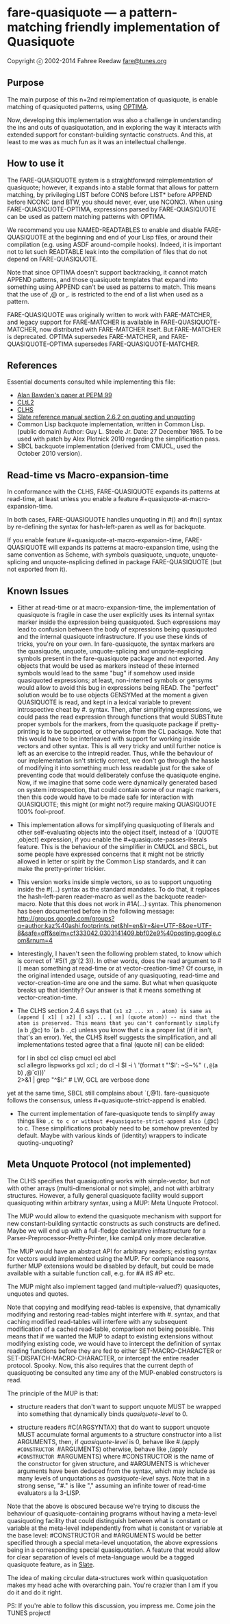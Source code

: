 fare-quasiquote — a pattern-matching friendly implementation of Quasiquote
==========================================================================

Copyright ⓒ 2002-2014 Fahree Reedaw <fare@tunes.org>


Purpose
-------

The main purpose of this n+2nd reimplementation of quasiquote,
is enable matching of quasiquoted patterns, using
[OPTIMA](https://github.com/m2ym/optima/).

Now, developing this implementation was also a challenge in understanding
the ins and outs of quasiquotation, and in exploring the way it interacts
with extended support for constant-building syntactic constructs.
And this, at least to me was as much fun as it was an intellectual challenge.


How to use it
-------------

The FARE-QUASIQUOTE system is a straightforward reimplementation of quasiquote;
however, it expands into a stable format that allows for pattern matching,
by privileging LIST before CONS before LIST* before APPEND before NCONC
(and BTW, you should never, ever, use NCONC).
When using FARE-QUASIQUOTE-OPTIMA, expressions parsed by FARE-QUASIQUOTE
can be used as pattern matching patterns with OPTIMA.

We recommend you use NAMED-READTABLES to enable and disable FARE-QUASIQUOTE
at the beginning and end of your Lisp files,
or around their compilation (e.g. using ASDF around-compile hooks).
Indeed, it is important not to let such READTABLE leak into
the compilation of files that do not depend on FARE-QUASIQUOTE.

Note that since OPTIMA doesn't support backtracking,
it cannot match APPEND patterns, and those quasiquote templates that
expand into something using APPEND can't be used as patterns to match.
This means that the use of ,@ or ,. is restricted to the end of a list
when used as a pattern.

FARE-QUASIQUOTE was originally written to work with FARE-MATCHER,
and legacy support for FARE-MATCHER is available in FARE-QUASIQUOTE-MATCHER,
now distributed with FARE-MATCHER itself. But FARE-MATCHER is deprecated.
OPTIMA supersedes FARE-MATCHER, and
FARE-QUASIQUOTE-OPTIMA supersedes FARE-QUASIQUOTE-MATCHER.


References
----------

Essential documents consulted while implementing this file:

  * [Alan Bawden's paper at PEPM 99](http://www.bawden.org/ftp/pepm99.ps.gz)
  * [CLtL2](http://www.supelec.fr/docs/cltl/clm/node367.html)
  * [CLHS](http://www.lisp.org/HyperSpec/Body/sec_2-4-6.html)
  * [Slate reference manual section 2.6.2 on quoting and unquoting](http://slate.tunes.org/doc/progman/node12.html#SECTION00046200000000000000)
  * Common Lisp backquote implementation, written in Common Lisp. (public domain)
     Author: Guy L. Steele Jr.     Date: 27 December 1985.
     To be used with patch by Alex Plotnick 2010 regarding the simplification pass.
  * SBCL backquote implementation (derived from CMUCL, used the October 2010 version).


Read-time vs Macro-expansion-time
---------------------------------

In conformance with the CLHS, FARE-QUASIQUOTE expands its patterns at read-time,
at least unless you enable a feature #+quasiquote-at-macro-expansion-time.

In both cases, FARE-QUASIQUOTE handles unquoting in #() and #n() syntax
by re-defining the syntax for hash-left-paren as well as for backquote.

If you enable feature #+quasiquote-at-macro-expansion-time,
FARE-QUASIQUOTE will expands its patterns at macro-expansion time,
using the same convention as Scheme, with symbols
quasiquote, unquote, unquote-splicing and unquote-nsplicing
defined in package FARE-QUASIQUOTE (but not exported from it).


Known Issues
------------

* Either at read-time or at macro-expansion-time,
 the implementation of quasiquote is fragile
 in case the user explicitly uses its internal syntax marker
 inside the expression being quasiquoted.
 Such expressions may lead to confusion between the body of expressions
 being quasiquoted and the internal quasiquote infrastructure.
 If you use these kinds of tricks, you're on your own.
 In fare-quasiquote, the syntax markers are the
 quasiquote, unquote, unquote-splicing and unquote-nsplicing symbols
 present in the fare-quasiquote package and not exported.
 Any objects that would be used as markers instead of these interned symbols
 would lead to the same "bug" if somehow used inside quasiquoted expressions;
 at least, non-interned symbols or gensyms would allow to avoid this bug
 in expressions being READ. The "perfect" solution would be to use
 objects GENSYMed at the moment a given QUASIQUOTE is read,
 and kept in a lexical variable to prevent introspective cheat by #. syntax.
 Then, after simplifying expressions, we could pass the read expression
 through functions that would SUBSTitute proper symbols for the markers,
 from the quasiquote package if pretty-printing is to be supported,
 or otherwise from the CL package.
 Note that this would have to be interleaved with support for working
 inside vectors and other syntax. This is all very tricky
 and until further notice is left as an exercise to the intrepid reader.
 Thus, while the behaviour of our implementation isn't strictly correct,
 we don't go through the hassle of modifying it into something
 much less readable just for the sake of preventing code that would
 deliberately confuse the quasiquote engine.
 Now, if we imagine that some code were dynamically generated
 based on system introspection, that could contain some of our magic markers,
 then this code would have to be made safe for interaction with QUASIQUOTE;
 this might (or might not?) require making QUASIQUOTE 100% fool-proof.

* This implementation allows for simplifying quasiquoting of literals
 and other self-evaluating objects into the object itself,
 instead of a `(QUOTE ,object) expression,
 if you enable the #+quasiquote-passes-literals feature.
 This is the behaviour of the simplifier in CMUCL and SBCL,
 but some people have expressed concerns that it might not be
 strictly allowed in letter or spirit by the Common Lisp standards,
 and it can make the pretty-printer trickier.

* This version works inside simple vectors, so as to support
 unquoting inside the #(...) syntax as the standard mandates.
 To do that, it replaces the hash-left-paren reader-macro
 as well as the backquote reader-macro.
 Note that this does not work in #1A(...) syntax.
 This phenomenon has been documented before in the following message:
	http://groups.google.com/groups?q=author:kaz%40ashi.footprints.net&hl=en&lr=&ie=UTF-8&oe=UTF-8&safe=off&selm=cf333042.0303141409.bbf02e9%40posting.google.com&rnum=4

* Interestingly, I haven't seen the following problem stated, to know which is
 correct of `#5(1 ,@'(2 3)). In other words, does the read argument to #()
 mean something at read-time or at vector-creation-time?
 Of course, in the original intended usage, outside of any quasiquoting,
 read-time and vector-creation-time are one and the same.
 But what when quasiquote breaks up that identity?
 Our answer is that it means something at vector-creation-time.

* The CLHS section 2.4.6 says that `(x1 x2 ... xn . atom) is same as
 (append [ x1] [ x2] [ x3] ... [ xn] (quote atom)) -- mind that the atom is preserved.
 This means that you can't conformantly simplify `(a b ,@c) to `(a b . ,c)
 unless you know that c is a proper list (if it isn't, that's an error).
 Yet, the CLHS itself suggests the simplification, and all implementations tested
 agree that a final (quote nil) can be elided:

	for l in sbcl ccl clisp cmucl ecl abcl \
                 scl allegro lispworks gcl xcl ; do
	  cl -l $l -i \
	 '(format t "'$l': ~S~%" `(,@`(a b) ,@`c)))' \
	  2>&1 | grep "^$l:" # LW, GCL are verbose
	done

 yet at the same time, SBCL still complains about `(,@1).
 fare-quasiquote follows the consensus, unless #+quasiquote-strict-append is enabled.

 * The current implementation of fare-quasiquote tends to simplify away things
   like `,c to c or without #+quasiquote-strict-append also `(,@c) to c.
   These simplifications probably need to be somehow prevented by default.
   Maybe with various kinds of (identity) wrappers to indicate quoting-unquoting?


Meta Unquote Protocol (not implemented)
---------------------------------------

The CLHS specifies that quasiquoting works with simple-vector,
but not with other arrays (multi-dimensional or not simple),
and not with arbitrary structures.
However, a fully general quasiquote facility
would support quasiquoting within arbitrary syntax,
using a MUP: Meta Unquote Protocol.

The MUP would allow to extend the quasiquote mechanism with support
for new constant-building syntactic constructs as such constructs are defined.
Maybe we will end up with a full-fledge declarative infrastructure
for a Parser-Preprocessor-Pretty-Printer, like camlp4 only more declarative.

The MUP would have an abstract API for arbitrary readers;
existing syntax for vectors would implemented using the MUP.
For compliance reasons, further MUP extensions would be disabled by default,
but could be made available with a suitable function call,
e.g. for #A #S #P etc.

The MUP might also implement tagged (and multiple-valued?) quasiquotes, unquotes and quotes.

Note that copying and modifying read-tables is expensive,
that dynamically modifying and restoring read-tables might interfere with #. syntax,
and that caching modified read-tables will interfere with any subsequent modification
of a cached read-table, comparison not being possible.
This means that if we wanted the MUP to adapt to existing extensions
without modifying existing code, we would have to intercept the definition
of syntax reading functions before they are fed to either SET-MACRO-CHARACTER
or SET-DISPATCH-MACRO-CHARACTER, or intercept the entire reader protocol. Spooky.
Now, this also requires that the current depth of quasiquoting be consulted
any time any of the MUP-enabled constructors is read.

The principle of the MUP is that:

 * structure readers that don't want to support unquote MUST be wrapped into
  something that dynamically binds *quasiquote-level* to 0.

 * structure readers #C(ARGSYNTAX) that do want to support unquote
  MUST accumulate formal arguments to a structure constructor
  into a list ARGUMENTS, then, if *quasiquote-level* is 0, behave like
  #.(apply `#CONSTRUCTOR `#ARGUMENTS)
  otherwise, behave like
  ,(apply `#CONSTRUCTOR `#ARGUMENTS)
  where #CONSTRUCTOR is the name of the constructor for given structure,
  and #ARGUMENTS is whichever arguments have been deduced from the syntax,
  which may include as many levels of unquotations as *quasiquote-level* says.
  Note that in a strong sense, "#." is like "," assuming an infinite tower of
  read-time evaluators a la 3-LISP.

Note that the above is obscured because we're trying to discuss
the behaviour of quasiquote-containing programs without having
a meta-level quasiquoting facility that could distinguish
between what is constant or variable at the meta-level independently from
what is constant or variable at the base level: #CONSTRUCTOR and #ARGUMENTS
would be better specified through a special meta-level unquotation,
the above expressions being in a corresponding special quasiquotation.
A feature that would allow for clear separation of levels of meta-language
would be a tagged quasiquote feature, as in [Slate](http://slate-language.org/).

The idea of making circular data-structures work within quasiquotation
makes my head ache with overarching pain.
You're crazier than I am if you do it and do it right.

PS: If you're able to follow this discussion, you impress me.
Come join the TUNES project!

